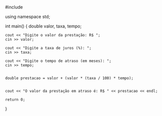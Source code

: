 #include <iostream>

using namespace std;

int main() {
    double valor, taxa, tempo;
    
  
    cout << "Digite o valor da prestação: R$ ";
    cin >> valor;
    
    cout << "Digite a taxa de juros (%): ";
    cin >> taxa;
    
    cout << "Digite o tempo de atraso (em meses): ";
    cin >> tempo;
    

    double prestacao = valor + (valor * (taxa / 100) * tempo);
    

    cout << "O valor da prestação em atraso é: R$ " << prestacao << endl;
    
    return 0;
}
